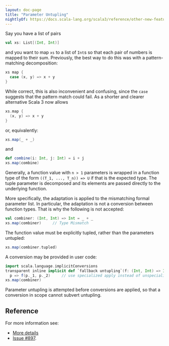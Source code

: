 ```yaml
---
layout: doc-page
title: "Parameter Untupling"
nightlyOf: https://docs.scala-lang.org/scala3/reference/other-new-features/parameter-untupling.html
---
```


Say you have a list of pairs

```scala
val xs: List[(Int, Int)]
```

and you want to map `xs` to a list of `Int`s so that each pair of numbers is mapped to
their sum. Previously, the best way to do this was with a pattern-matching decomposition:

```scala
xs map {
  case (x, y) => x + y
}
```

While correct, this is also inconvenient and confusing, since the `case`
suggests that the pattern match could fail. As a shorter and clearer alternative Scala 3 now allows

```scala
xs.map {
  (x, y) => x + y
}
```

or, equivalently:

```scala
xs.map(_ + _)
```
and
```scala
def combine(i: Int, j: Int) = i + j
xs.map(combine)
```

Generally, a function value with `n > 1` parameters is wrapped in a
function type of the form `((T_1, ..., T_n)) => U` if that is the expected type.
The tuple parameter is decomposed and its elements are passed directly to the underlying function.

More specifically, the adaptation is applied to the mismatching formal
parameter list. In particular, the adaptation is not a conversion
between function types. That is why the following is not accepted:

```scala
val combiner: (Int, Int) => Int = _ + _
xs.map(combiner)     // Type Mismatch
```

The function value must be explicitly tupled, rather than the parameters untupled:
```scala
xs.map(combiner.tupled)
```

A conversion may be provided in user code:

```scala
import scala.language.implicitConversions
transparent inline implicit def `fallback untupling`(f: (Int, Int) => Int): ((Int, Int)) => Int =
  p => f(p._1, p._2)     // use specialized apply instead of unspecialized `tupled`
xs.map(combiner)
```

Parameter untupling is attempted before conversions are applied, so that a conversion in scope
cannot subvert untupling.

## Reference

For more information see:

* [More details](./parameter-untupling-spec.md)
* [Issue #897](https://github.com/lampepfl/dotty/issues/897).
